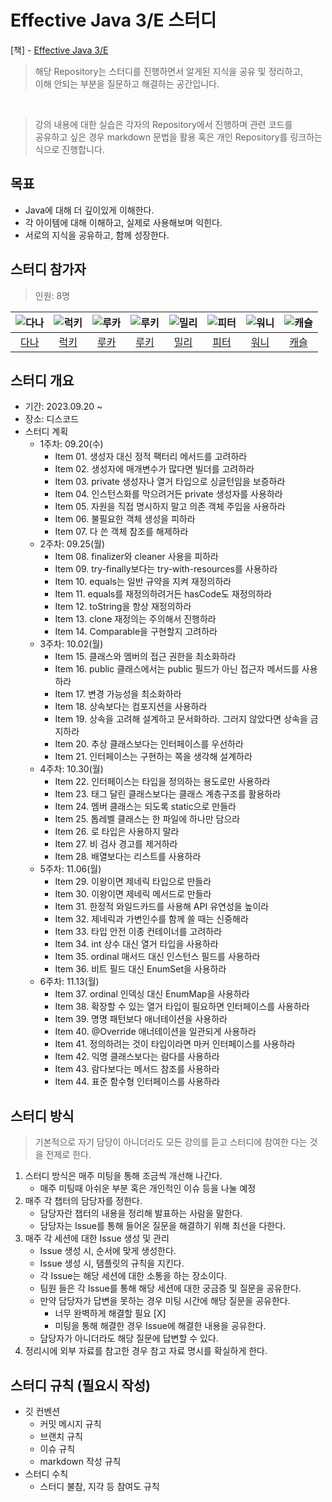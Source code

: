 # Effective Java 3/E 스터디

[책] - [Effective Java 3/E](https://product.kyobobook.co.kr/detail/S000001033066)

> 해당 Repository는 스터디를 진행하면서 알게된 지식을 공유 및 정리하고,<br>
> 이해 안되는 부분을 질문하고 해결하는 공간입니다.

<br>

> 강의 내용에 대한 실습은 각자의 Repository에서 진행하며 관련 코드를<br>
> 공유하고 싶은 경우 markdown 문법을 활용 혹은 개인 Repository를 링크하는 식으로 진행합니다.

## 목표

- Java에 대해 더 깊이있게 이해한다.
- 각 아이템에 대해 이해하고, 실제로 사용해보며 익힌다.
- 서로의 지식을 공유하고, 함께 성장한다.

## 스터디 참가자

> 인원: 8명

<center>

|![다나](https://avatars.githubusercontent.com/u/85955988?v=4)|![럭키](https://avatars.githubusercontent.com/u/110045522?v=4)|![루카](https://avatars.githubusercontent.com/u/98688494?v=4)|![루키](https://avatars.githubusercontent.com/u/74547868?v=4)|![밀리](https://avatars.githubusercontent.com/u/87763333?v=4)|![피터](https://avatars.githubusercontent.com/u/97747863?v=4)|![워니](https://avatars.githubusercontent.com/u/116738827?v=4)|![캐슬](https://avatars.githubusercontent.com/u/62132755?v=4)|
|:---:|:---:|:---:|:---:|:---:|:---:|:---:|:---:|
|[다나](https://github.com/joowojr)|[럭키](https://github.com/Hyunstone)|[루카](https://github.com/luke0408)|[루키](https://github.com/destiny3912)|[밀리](https://github.com/hw130)|[피터](https://github.com/wcorn)|[워니](https://github.com/kiwijomn)|[캐슬](https://github.com/hosung-222)|

</center>

## 스터디 개요

- 기간: 2023.09.20 ~ 
- 장소: 디스코드
- 스터디 계획
  - 1주차: 09.20(수)
    - Item 01. 생성자 대신 정적 팩터리 메서드를 고려하라
    - Item 02. 생성자에 매개변수가 많다면 빌더를 고려하라
    - Item 03. private 생성자나 열거 타입으로 싱글턴임을 보증하라
    - Item 04. 인스턴스화를 막으려거든 private 생성자를 사용하라
    - Item 05. 자원을 직접 명시하지 말고 의존 객체 주입을 사용하라
    - Item 06. 불필요한 객체 생성을 피하라
    - Item 07. 다 쓴 객체 참조를 해제하라
  - 2주차: 09.25(월)
    - Item 08. finalizer와 cleaner 사용을 피하라
    - Item 09. try-finally보다는 try-with-resources를 사용하라
    - Item 10. equals는 일반 규약을 지켜 재정의하라
    - Item 11. equals를 재정의하려거든 hasCode도 재정의하라
    - Item 12. toString을 항상 재정의하라
    - Item 13. clone 재정의는 주의해서 진행하라
    - Item 14. Comparable을 구현할지 고려하라
  - 3주차: 10.02(월)
    - Item 15. 클래스와 멤버의 접근 권한을 최소화하라
    - Item 16. public 클래스에서는 public 필드가 아닌 접근자 메서드를 사용하라
    - Item 17. 변경 가능성을 최소화하라
    - Item 18. 상속보다는 컴포지션을 사용하라
    - Item 19. 상속을 고려해 설계하고 문서화하라. 그러지 않았다면 상속을 금지하라
    - Item 20. 추상 클래스보다는 인터페이스를 우선하라
    - Item 21. 인터페이스는 구현하는 쪽을 생각해 설계하라
  - 4주차: 10.30(월)
    - Item 22. 인터페이스는 타입을 정의하는 용도로만 사용하라 
    - Item 23. 태그 달린 클래스보다는 클래스 계층구조를 활용하라 
    - Item 24. 멤버 클래스는 되도록 static으로 만들라 
    - Item 25. 톱레벨 클래스는 한 파일에 하나만 담으라
    - Item 26. 로 타입은 사용하지 말라
    - Item 27. 비 검사 경고를 제거하라 
    - Item 28. 배열보다는 리스트를 사용하라 
  - 5주차: 11.06(월)
    - Item 29. 이왕이면 제네릭 타입으로 만들라
    - Item 30. 이왕이면 제네릭 메서드로 만들라
    - Item 31. 한정적 와일드카드를 사용해 API 유연성을 높이라
    - Item 32. 제네릭과 가변인수를 함께 쓸 때는 신중해라
    - Item 33. 타입 안전 이종 컨테이너를 고려하라
    - Item 34. int 상수 대신 열거 타입을 사용하라
    - Item 35. ordinal 매서드 대신 인스턴스 필드를 사용하라
    - Item 36. 비트 필드 대신 EnumSet을 사용하라
  - 6주차: 11.13(월)
    - Item 37. ordinal 인덱싱 대신 EnumMap을 사용하라
    - Item 38. 확장할 수 있는 열거 타입이 필요하면 인터페이스를 사용하라
    - Item 39. 명명 패턴보다 애너테이션을 사용하라
    - Item 40. @Override 애너테이션을 일관되게 사용하라
    - Item 41. 정의하려는 것이 타입이라면 마커 인터페이스를 사용하라
    - Item 42. 익명 클래스보다는 람다를 사용하라
    - Item 43. 람다보다는 메서드 참조를 사용하라
    - Item 44. 표준 함수형 인터페이스를 사용하라

## 스터디 방식

> 기본적으로 자기 담당이 아니더라도 모든 강의를 듣고 스터디에 참여한 다는 것을 전제로 한다.

1. 스터디 방식은 매주 미팅을 통해 조금씩 개선해 나간다.
    - 매주 미팅때 아쉬운 부분 혹은 개인적인 이슈 등을 나눌 예정
2. 매주 각 챕터의 담당자를 정한다.
    - 담당자란 챕터의 내용을 정리해 발표하는 사람을 말한다.
    - 담당자는 Issue를 통해 들어온 질문을 해결하기 위해 최선을 다한다.
3. 매주 각 세션에 대한 Issue 생성 및 관리
    - Issue 생성 시, 순서에 맞게 생성한다.
    - Issue 생성 시, 탬플릿의 규칙을 지킨다.
    - 각 Issue는 해당 세션에 대한 소통을 하는 장소이다.
    - 팀원 들은 각 Issue를 통해 해당 세션에 대한 궁금증 및 질문을 공유한다.
    - 만약 담당자가 답변을 못하는 경우 미팅 시간에 해당 질문을 공유한다.
      - 너무 완벽하게 해결할 필요 [X]
      - 미팅을 통해 해결한 경우 Issue에 해결한 내용을 공유한다.
    - 담당자가 아니더라도 해당 질문에 답변할 수 있다.
4. 정리시에 외부 자료를 참고한 경우 참고 자료 명시를 확실하게 한다.

## 스터디 규칙 (필요시 작성)

- 깃 컨벤션
  - 커밋 메시지 규칙
  - 브랜치 규칙
  - 이슈 규칙
  - markdown 작성 규칙
- 스터디 수칙
  - 스터디 불참, 지각 등 참여도 규칙
